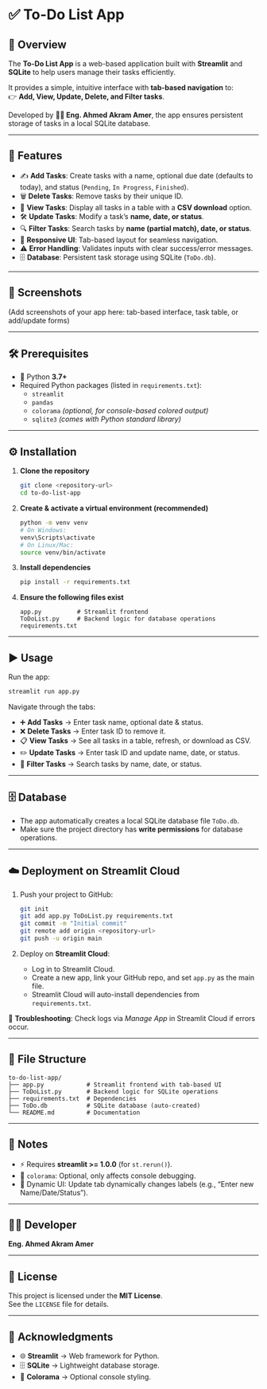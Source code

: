 # ✅ To-Do List App  

## 📌 Overview  
The **To-Do List App** is a web-based application built with **Streamlit** and **SQLite** to help users manage their tasks efficiently.  

It provides a simple, intuitive interface with **tab-based navigation** to:  
👉 **Add, View, Update, Delete, and Filter tasks**.  

Developed by **👨‍💻 Eng. Ahmed Akram Amer**, the app ensures persistent storage of tasks in a local SQLite database.  

---

## 🚀 Features  
- ✍️ **Add Tasks**: Create tasks with a name, optional due date (defaults to today), and status (`Pending`, `In Progress`, `Finished`).  
- 🗑️ **Delete Tasks**: Remove tasks by their unique ID.  
- 👀 **View Tasks**: Display all tasks in a table with a **CSV download** option.  
- 🛠️ **Update Tasks**: Modify a task’s **name, date, or status**.  
- 🔍 **Filter Tasks**: Search tasks by **name (partial match), date, or status**.  
- 📱 **Responsive UI**: Tab-based layout for seamless navigation.  
- ⚠️ **Error Handling**: Validates inputs with clear success/error messages.  
- 🗄️ **Database**: Persistent task storage using SQLite (`ToDo.db`).  

---

## 📸 Screenshots  
(Add screenshots of your app here: tab-based interface, task table, or add/update forms)  

---

## 🛠️ Prerequisites  
- 🐍 Python **3.7+**  
- Required Python packages (listed in `requirements.txt`):  
  - `streamlit`  
  - `pandas`  
  - `colorama` *(optional, for console-based colored output)*  
  - `sqlite3` *(comes with Python standard library)*  

---

## ⚙️ Installation  

1. **Clone the repository**  
   ```bash
   git clone <repository-url>
   cd to-do-list-app
   ```

2. **Create & activate a virtual environment (recommended)**  
   ```bash
   python -m venv venv
   # On Windows:
   venv\Scripts\activate
   # On Linux/Mac:
   source venv/bin/activate
   ```

3. **Install dependencies**  
   ```bash
   pip install -r requirements.txt
   ```

4. **Ensure the following files exist**  
   ```
   app.py          # Streamlit frontend
   ToDoList.py     # Backend logic for database operations
   requirements.txt
   ```

---

## ▶️ Usage  

Run the app:  
```bash
streamlit run app.py
```

Navigate through the tabs:  
- ➕ **Add Tasks** → Enter task name, optional date & status.  
- ❌ **Delete Tasks** → Enter task ID to remove it.  
- 📋 **View Tasks** → See all tasks in a table, refresh, or download as CSV.  
- ✏️ **Update Tasks** → Enter task ID and update name, date, or status.  
- 🔎 **Filter Tasks** → Search tasks by name, date, or status.  

---

## 🗄️ Database  

- The app automatically creates a local SQLite database file `ToDo.db`.  
- Make sure the project directory has **write permissions** for database operations.  

---

## ☁️ Deployment on Streamlit Cloud  

1. Push your project to GitHub:  
   ```bash
   git init
   git add app.py ToDoList.py requirements.txt
   git commit -m "Initial commit"
   git remote add origin <repository-url>
   git push -u origin main
   ```

2. Deploy on **Streamlit Cloud**:  
   - Log in to Streamlit Cloud.  
   - Create a new app, link your GitHub repo, and set `app.py` as the main file.  
   - Streamlit Cloud will auto-install dependencies from `requirements.txt`.  

🔧 **Troubleshooting**: Check logs via *Manage App* in Streamlit Cloud if errors occur.  

---

## 📂 File Structure  
```
to-do-list-app/
├── app.py            # Streamlit frontend with tab-based UI
├── ToDoList.py       # Backend logic for SQLite operations
├── requirements.txt  # Dependencies
├── ToDo.db           # SQLite database (auto-created)
└── README.md         # Documentation
```

---

## 🔖 Notes  
- ⚡ Requires **streamlit >= 1.0.0** (for `st.rerun()`).  
- 🎨 `colorama`: Optional, only affects console debugging.  
- 🔄 Dynamic UI: Update tab dynamically changes labels (e.g., “Enter new Name/Date/Status”).  

---

## 👨‍💻 Developer  
**Eng. Ahmed Akram Amer**  

---

## 📜 License  
This project is licensed under the **MIT License**.  
See the `LICENSE` file for details.  

---

## 🙏 Acknowledgments  
- 🌐 **Streamlit** → Web framework for Python.  
- 🗄️ **SQLite** → Lightweight database storage.  
- 🎨 **Colorama** → Optional console styling.  
